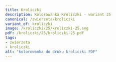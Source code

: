 ```yaml
---
title: Kroliczki
description: Kolorowanka Kroliczki - wariant 25
canonical: /zwierzeta/kroliczki
variant_of: kroliczki
image: /kroliczki/25/kroliczki-25.svg
pdf: /kroliczki/25/kroliczki-25.pdf
tags:
- zwierzeta
- kroliczki
alt: "kolorowanka do druku kroliczki PDF"
---
```

